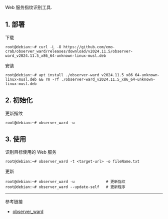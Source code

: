 Web 服务指纹识别工具.

## 1. 部署

下载

```shell
root@debian:~# curl -L -O https://github.com/emo-crab/observer_ward/releases/download/v2024.11.5/observer-ward_v2024.11.5_x86_64-unknown-linux-musl.deb
```

安装

```shell
root@debian:~# apt install ./observer-ward_v2024.11.5_x86_64-unknown-linux-musl.deb && rm -rf ./observer-ward_v2024.11.5_x86_64-unknown-linux-musl.deb
```

## 2. 初始化

更新指纹

```shell
root@debian:~# observer_ward -u
```

## 3. 使用

识别目标使用的 Web 服务

```shell
root@debian:~# observer_ward -t <target-url> -o fileName.txt
```

更新

```shell
root@debian:~# observer_ward -u              # 更新指纹
root@debian:~# observer_ward --update-self   # 更新程序
```

---

参考链接

- [observer_ward](https://github.com/emo-crab/observer_ward)